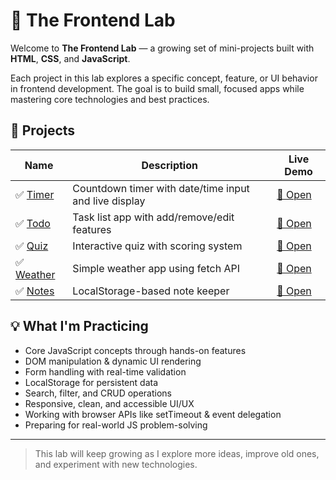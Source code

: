 # 🧪 The Frontend Lab

Welcome to **The Frontend Lab** — a growing set of mini-projects built with **HTML**, **CSS**, and **JavaScript**.

Each project in this lab explores a specific concept, feature, or UI behavior in frontend development. The goal is to build small, focused apps while mastering core technologies and best practices.

## 🔧 Projects

| Name   | Description | Live Demo |
|--------|-------------|-----------|
| ✅ [Timer](https://hawaleshailesh004.github.io/The-Frontend-Lab/Timer/)   | Countdown timer with date/time input and live display | [🔗 Open](https://hawaleshailesh004.github.io/The-Frontend-Lab/Timer/) |
| ✅ [Todo](https://hawaleshailesh004.github.io/The-Frontend-Lab/Todo/)    | Task list app with add/remove/edit features | [🔗 Open](https://hawaleshailesh004.github.io/The-Frontend-Lab/Todo/) |
| ✅ [Quiz](https://hawaleshailesh004.github.io/The-Frontend-Lab/Quiz/)    | Interactive quiz with scoring system | [🔗 Open](https://hawaleshailesh004.github.io/The-Frontend-Lab/Quiz/) |
| ✅ [Weather](https://hawaleshailesh004.github.io/The-Frontend-Lab/Weather/) | Simple weather app using fetch API | [🔗 Open](https://hawaleshailesh004.github.io/The-Frontend-Lab/Weather/) |
| ✅ [Notes](https://hawaleshailesh004.github.io/The-Frontend-Lab/Notes/)   | LocalStorage-based note keeper | [🔗 Open](https://hawaleshailesh004.github.io/The-Frontend-Lab/Notes/) |

## 💡 What I'm Practicing

- Core JavaScript concepts through hands-on features
- DOM manipulation & dynamic UI rendering
- Form handling with real-time validation
- LocalStorage for persistent data
- Search, filter, and CRUD operations
- Responsive, clean, and accessible UI/UX
- Working with browser APIs like setTimeout & event delegation
- Preparing for real-world JS problem-solving

---

> This lab will keep growing as I explore more ideas, improve old ones, and experiment with new technologies.
